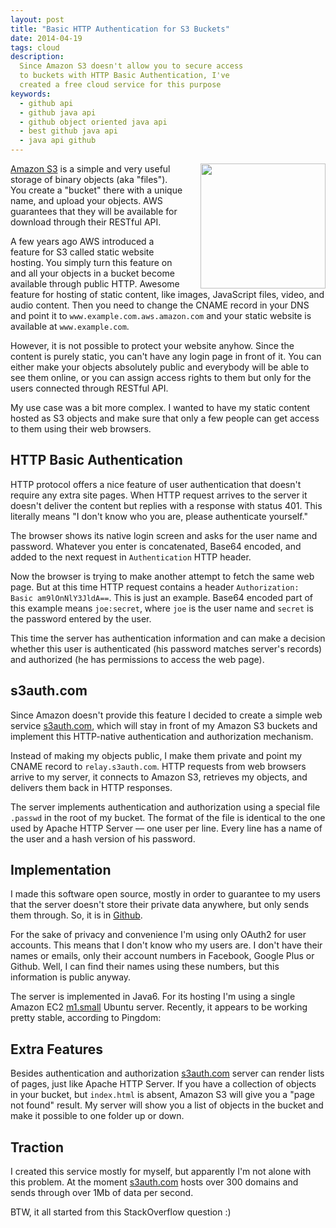 ```yaml
---
layout: post
title: "Basic HTTP Authentication for S3 Buckets"
date: 2014-04-19
tags: cloud
description:
  Since Amazon S3 doesn't allow you to secure access
  to buckets with HTTP Basic Authentication, I've
  created a free cloud service for this purpose
keywords:
  - github api
  - github java api
  - github object oriented java api
  - best github java api
  - java api github
---
```


<img src="http://img.s3auth.com/logo.png"
  style="width: 200px; float: right; margin-left: 2em;"/>

[Amazon S3](http://aws.amazon.com/s3)
is a simple and very useful storage of binary
objects (aka "files"). You create a "bucket"
there with a unique name, and upload your objects.
AWS guarantees that they will be available for
download through their RESTful API.

A few years ago AWS introduced a feature for S3 called static
website hosting. You simply turn this feature on and all
your objects in a bucket become available through public HTTP.
Awesome feature for hosting of static content, like images,
JavaScript files, video, and audio content. Then you need
to change the CNAME record in your DNS and point it to
`www.example.com.aws.amazon.com` and your static website
is available at `www.example.com`.

However, it is not possible to protect your website anyhow.
Since the content is purely static, you can't have any
login page in front of it. You can either make your objects
absolutely public and everybody will be able to see them
online, or you can assign access rights to them but only
for the users connected through RESTful API.

My use case was a bit more complex. I wanted to have my static content
hosted as S3 objects and make sure that only a few people can get
access to them using their web browsers.

## HTTP Basic Authentication

HTTP protocol offers a nice feature of user authentication that doesn't
require any extra site pages. When HTTP request arrives to the
server it doesn't deliver the content but replies with
a response with status 401. This literally means "I don't know who you
are, please authenticate yourself."

The browser shows its native login screen and asks for the user name
and password. Whatever you enter is concatenated, Base64 encoded, and
added to the next request in `Authentication` HTTP header.

Now the browser is trying to make another attempt to fetch the same
web page. But at this time HTTP request contains a header
`Authorization: Basic am9lOnNlY3JldA==`. This is just an example.
Base64 encoded part of this example means `joe:secret`, where `joe` is
the user name and `secret` is the password entered by the user.

This time the server has authentication information and can make
a decision whether this user is authenticated (his password matches
server's records) and authorized (he has permissions to access the web page).

## s3auth.com

Since Amazon doesn't provide this feature I decided to create
a simple web service [s3auth.com](http://www.s3auth.com),
which will stay in front of my Amazon S3 buckets
and implement this HTTP-native authentication and authorization mechanism.

Instead of making my objects public, I make them private and point
my CNAME record to `relay.s3auth.com`. HTTP requests from web browsers
arrive to my server, it connects to Amazon S3, retrieves my objects,
and delivers them back in HTTP responses.

The server implements authentication and authorization using a
special file `.passwd` in the root of my bucket. The format of the
file is identical to the one used by Apache HTTP Server &mdash; one user per
line. Every line has a name of the user and a hash version of his password.

## Implementation

I made this software open source, mostly in order to guarantee to my
users that the server doesn't store their private data anywhere, but
only sends them through. So, it is in
[Github](https://github.com/yegor256/s3auth).

For the sake of privacy and convenience I'm using only OAuth2
for user accounts. This means that I don't know who my users are. I don't
have their names or emails, only their account numbers in Facebook, Google Plus
or Github. Well, I can find their names using these numbers, but this
information is public anyway.

The server is implemented in Java6. For its hosting I'm using
a single Amazon EC2 [m1.small](...) Ubuntu server. Recently, it appears to
be working pretty stable, according to Pingdom:


## Extra Features

Besides authentication and authorization [s3auth.com](http://www.s3auth.com)
server can render lists of pages, just like Apache HTTP Server. If you have
a collection of objects in your bucket, but `index.html` is absent,
Amazon S3 will give you a "page not found" result. My server will
show you a list of objects in the bucket and make it possible to
one folder up or down.

## Traction

I created this service mostly for myself, but apparently I'm not alone
with this problem. At the moment [s3auth.com](http://www.s3auth.com)
hosts over 300 domains and sends through over 1Mb of data per second.

BTW, it all started from this StackOverflow question :)
